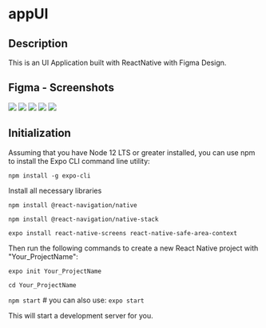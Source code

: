 # appUI

## Description
 
 This is an UI Application built with ReactNative with Figma Design.
  
## Figma - Screenshots

![](assets/images/Onboard1.png)
![](assets/images/Onboard2.png)
![](assets/images/Onboard3.png)
![](assets/images/Onboard4.png)
![](assets/images/Home.png)
  
## Initialization

Assuming that you have Node 12 LTS or greater installed, you can use npm to install the Expo CLI command line utility:

`npm install -g expo-cli`

Install all necessary libraries

`npm install @react-navigation/native`

`npm install @react-navigation/native-stack`

`expo install react-native-screens react-native-safe-area-context`


Then run the following commands to create a new React Native project with "Your_ProjectName":

`expo init Your_ProjectName`

`cd Your_ProjectName`

`npm start` # you can also use: `expo start`

This will start a development server for you.
